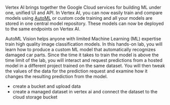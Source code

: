 
Vertex AI brings together the Google Cloud services for building ML under one, unified UI and API. In Vertex AI, you can now easily train and compare models using [AutoML](https://cloud.google.com/vertex-ai/docs/beginner/beginners-guide/) or custom code training and all your models are stored in one central model repository. These models can now be deployed to the same endpoints on Vertex AI.

AutoML Vision helps anyone with limited Machine Learning (ML) expertise train high quality image classification models. In this hands-on lab, you will learn how to produce a custom ML model that automatically recognizes damaged car parts. Since the time it takes to train the model is above the time limit of the lab, you will interact and request predictions from a hosted model in a different project trained on the same dataset. You will then tweak the values of the data for the prediction request and examine how it changes the resulting prediction from the model.


- create a bucket and upload data 
- create a managed dataset in vertex ai and connect the dataset to the cloud storage bucket